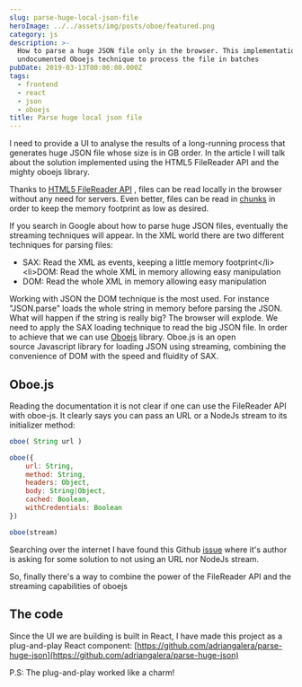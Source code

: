 ```yaml
---
slug: parse-huge-local-json-file
heroImage: ../../assets/img/posts/oboe/featured.png
category: js
description: >-
  How to parse a huge JSON file only in the browser. This implementation uses an
  undocumented Oboejs technique to process the file in batches
pubDate: 2019-03-13T00:00:00.000Z
tags:
  - frontend
  - react
  - json
  - oboejs
title: Parse huge local json file
---
```


I need to provide a UI to analyse the results of a long-running process that generates huge JSON file whose size is in GB order.
In the article I will talk about the solution implemented using the HTML5 FileReader API and the mighty oboejs library.

Thanks to <a href="https://www.html5rocks.com/en/tutorials/file/dndfiles/">HTML5 FileReader API</a> , files can be read locally in the browser without any need for servers. Even better, files can be read in <a href="https://gist.github.com/alediaferia/cfb3a7503039f9278381">chunks</a> in order to keep the memory footprint as low as desired.

If you search in Google about how to parse huge JSON files, eventually the streaming techniques will appear. In the XML world there are two different techniques for parsing files:

- SAX: Read the XML as events, keeping a little memory footprint\</li> \<li>DOM: Read the whole XML in memory allowing easy manipulation
- DOM: Read the whole XML in memory allowing easy manipulation

Working with JSON the DOM technique is the most used. For instance "JSON.parse" loads the whole string in memory before parsing the JSON. What will happen if the string is really big? The browser will explode.
We need to apply the SAX loading technique to read the big JSON file. In order to achieve that we can use <a href="http://oboejs.com/">Oboejs</a> library. Oboe.js is an open source Javascript library for loading JSON using streaming, combining the convenience of DOM with the speed and fluidity of SAX.

## Oboe.js

Reading the documentation it is not clear if one can use the FileReader API with oboe-js. It clearly says you can pass an URL or a NodeJs stream to its initializer method:

```javascript
oboe( String url )

oboe({
    url: String,
    method: String,
    headers: Object,
    body: String|Object,
    cached: Boolean,
    withCredentials: Boolean
})

oboe(stream)
```

Searching over the internet I have found this Github <a href="https://github.com/jimhigson/oboe.js/issues/112">issue</a> where it's author is asking for some solution to not using an URL nor NodeJs stream.

So, finally there's a way to combine the power of the FileReader API and the streaming capabilities of oboejs

## The code

Since the UI we are building is built in React, I have made this project as a plug-and-play React component: <a href="https://github.com/adriangalera/parse-huge-json">[https://github.com/adriangalera/parse-huge-json](https://github.com/adriangalera/parse-huge-json)</a>

P.S: The plug-and-play worked like a charm!
